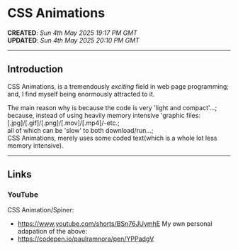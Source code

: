 # CSS Animations

**CREATED**: *Sun 4th May 2025 19:17 PM GMT*  
**UPDATED**: *Sun 4th May 2025 20:10 PM GMT*  

-----

## Introduction

CSS Animations, is a tremendously *exciting* field in web page programming;      
and, I find myself being enormously attracted to it.  

The main reason why is because the code is very 'light and compact'...;  
because, instead of using heavily memory intensive 'graphic files:  
[.jpg]/[.gif]/[.png]/[.mov]/[.mp4]/-etc.;        
all of which can be 'slow' to both download/run...;         
CSS Animations, merely uses some coded text(which is a whole lot less memory intensive).    

-----

## Links

### YouTube 

CSS Animation/Spiner:   
- https://www.youtube.com/shorts/BSn76JUymhE
My own personal adapation of the above:    
-  https://codepen.io/paulramnora/pen/YPPadgV   

